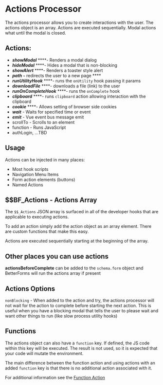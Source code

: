 # Actions Processor

The actions processor allows you to create interactions with the user. The actions object is an array. Actions are executed sequentially. Modal actions what until the modal is closed.

## Actions:

* _**showModal**_ ****- Renders a modal dialog
* _**hideModal**_ ****- Hides a modal that is non-blocking
* _**showAlert**_ ****- Renders a toaster style alert
* _**path**_ **-** redirects the user to a new page ****
* _**runUtilityHook**_ ****- runs the `onUtility` hook passing it params
* _**downloadFile**_ ****- downloads a file \(link\) to the user
* _**runOnCompleteHook**_ ****- runs the `onComplete` hook
* _**clipboard**_ ****- runs `clipboard` action allowing interaction with the clipboard
* _**cookie**_ ****- Allows setting of browser side cookies
* _**wait**_ - Waits for specified time or event
* _**emit**_ - Vue event bus message emit
* scrollTo - Scrolls to an element
* function - Runs JavaScript 
* authLogin, ...TBD

## Usage

Actions can be injected in many places:

* Most hook scripts
* Navigation Menu Items
* Form action elements \(buttons\)
* Named Actions



## $$BF\_Actions - Actions Array

The `$$_Actions`  JSON array is surfaced in all of the developer hooks that are applicable to executing actions.

To add an action simply add the action object as an array element. There are custom functions that make this easy. 

Actions are executed sequentially starting at the beginning of the array. 



## Other places you can use actions

**actionsBeforeComplete** can be added to the `schema.form` object and BetterForms will run the actions array if present

## Actions Options

`nonBlocking` - When added to the action and try, the actions processor will not wait for the action to complete before starting the next action. This is useful when you have a blocking modal that tells the user to please wait and want other things to run \(like slow process utility hooks\)

## Functions

The actions object can also have a `function` key. If defined, the JS code within this key will be executed. The result is not used, so it is expected that your code will mutate the environment. 

The main difference between the function action and using actions with an added `function` key is that there is no additional action associated with it.

For additional information see the [Function Action](function-1.md)

